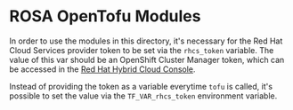 # ROSA OpenTofu Modules
In order to use the modules in this directory, it's necessary for the Red Hat Cloud Services provider token to be set
via the `rhcs_token` variable. The value of this var should be an OpenShift Cluster Manager token, which can be accessed
in the [Red Hat Hybrid Cloud Console](https://console.redhat.com/openshift/token).

Instead of providing the token as a variable everytime `tofu` is called, it's possible to set the value via the
`TF_VAR_rhcs_token` environment variable.

